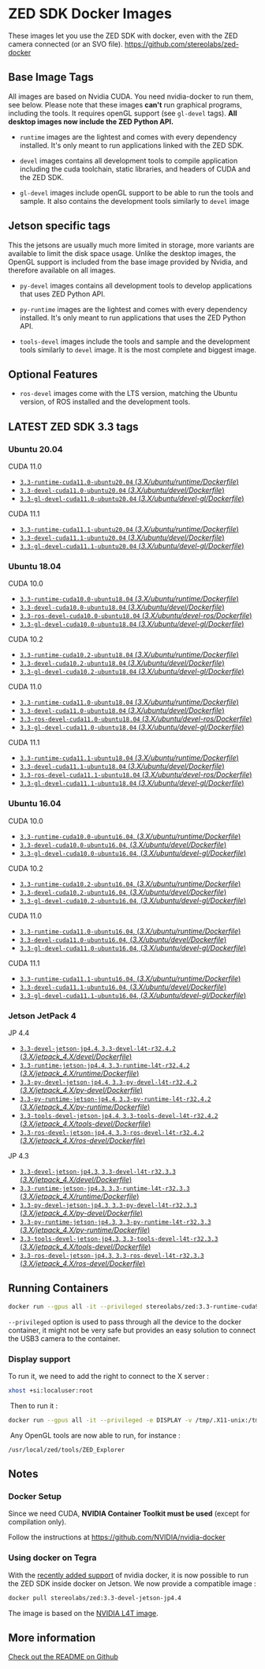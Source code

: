 # ZED SDK Docker Images

These images let you use the ZED SDK with docker, even with the ZED camera connected (or an SVO file).
https://github.com/stereolabs/zed-docker

## Base Image Tags

All images are based on Nvidia CUDA. You need nvidia-docker to run them, see below.
Please note that these images **can't** run graphical programs, including the tools. It requires openGL support (see `gl-devel` tags). **All desktop images now include the ZED Python API.**

- `runtime` images are the lightest and comes with every dependency installed. It's only meant to run applications linked with the ZED SDK.

- `devel` images contains all development tools to compile application including the cuda toolchain, static libraries, and headers of CUDA and the ZED SDK.

- `gl-devel` images include openGL support to be able to run the tools and sample. It also contains the development tools similarly to `devel` image

## Jetson specific tags

This the jetsons are usually much more limited in storage, more variants are available to limit the disk space usage. Unlike the desktop images, the OpenGL support is included from the base image provided by Nvidia, and therefore available on all images.

- `py-devel` images contains all development tools to develop applications that uses ZED Python API.

- `py-runtime` images are the lightest and comes with every dependency installed. It's only meant to run applications that uses the ZED Python API.

- `tools-devel` images include the tools and sample and the development tools similarly to `devel` image. It is the most complete and biggest image.
  
## Optional Features

- `ros-devel` images come with the LTS version, matching the Ubuntu version, of ROS installed and the development tools.

## LATEST ZED SDK 3.3 tags

### Ubuntu 20.04

CUDA 11.0

- [`3.3-runtime-cuda11.0-ubuntu20.04` (*3.X/ubuntu/runtime/Dockerfile*)](https://github.com/stereolabs/zed-docker/blob/master/3.X/ubuntu/runtime/Dockerfile)
- [`3.3-devel-cuda11.0-ubuntu20.04` (*3.X/ubuntu/devel/Dockerfile*)](https://github.com/stereolabs/zed-docker/blob/master/3.X/ubuntu/devel/Dockerfile)
- [`3.3-gl-devel-cuda11.0-ubuntu20.04` (*3.X/ubuntu/devel-gl/Dockerfile*)](https://github.com/stereolabs/zed-docker/blob/master/3.X/ubuntu/devel-gl/Dockerfile)

CUDA 11.1

- [`3.3-runtime-cuda11.1-ubuntu20.04` (*3.X/ubuntu/runtime/Dockerfile*)](https://github.com/stereolabs/zed-docker/blob/master/3.X/ubuntu/runtime/Dockerfile)
- [`3.3-devel-cuda11.1-ubuntu20.04` (*3.X/ubuntu/devel/Dockerfile*)](https://github.com/stereolabs/zed-docker/blob/master/3.X/ubuntu/devel/Dockerfile)
- [`3.3-gl-devel-cuda11.1-ubuntu20.04` (*3.X/ubuntu/devel-gl/Dockerfile*)](https://github.com/stereolabs/zed-docker/blob/master/3.X/ubuntu/devel-gl/Dockerfile)

### Ubuntu 18.04

CUDA 10.0

- [`3.3-runtime-cuda10.0-ubuntu18.04` (*3.X/ubuntu/runtime/Dockerfile*)](https://github.com/stereolabs/zed-docker/blob/master/3.X/ubuntu/runtime/Dockerfile)
- [`3.3-devel-cuda10.0-ubuntu18.04` (*3.X/ubuntu/devel/Dockerfile*)](https://github.com/stereolabs/zed-docker/blob/master/3.X/ubuntu/devel/Dockerfile)
- [`3.3-ros-devel-cuda10.0-ubuntu18.04` (*3.X/ubuntu/devel-ros/Dockerfile*)](https://github.com/stereolabs/zed-docker/blob/master/3.X/ubuntu/ros/Dockerfile)
- [`3.3-gl-devel-cuda10.0-ubuntu18.04` (*3.X/ubuntu/devel-gl/Dockerfile*)](https://github.com/stereolabs/zed-docker/blob/master/3.X/ubuntu/devel-gl/Dockerfile)

CUDA 10.2

- [`3.3-runtime-cuda10.2-ubuntu18.04` (*3.X/ubuntu/runtime/Dockerfile*)](https://github.com/stereolabs/zed-docker/blob/master/3.X/ubuntu/runtime/Dockerfile)
- [`3.3-devel-cuda10.2-ubuntu18.04` (*3.X/ubuntu/devel/Dockerfile*)](https://github.com/stereolabs/zed-docker/blob/master/3.X/ubuntu/devel/Dockerfile)
- [`3.3-gl-devel-cuda10.2-ubuntu18.04` (*3.X/ubuntu/devel-gl/Dockerfile*)](https://github.com/stereolabs/zed-docker/blob/master/3.X/ubuntu/devel-gl/Dockerfile)

CUDA 11.0

- [`3.3-runtime-cuda11.0-ubuntu18.04` (*3.X/ubuntu/runtime/Dockerfile*)](https://github.com/stereolabs/zed-docker/blob/master/3.X/ubuntu/runtime/Dockerfile)
- [`3.3-devel-cuda11.0-ubuntu18.04` (*3.X/ubuntu/devel/Dockerfile*)](https://github.com/stereolabs/zed-docker/blob/master/3.X/ubuntu/devel/Dockerfile)
- [`3.3-ros-devel-cuda11.0-ubuntu18.04` (*3.X/ubuntu/devel-ros/Dockerfile*)](https://github.com/stereolabs/zed-docker/blob/master/3.X/ubuntu/ros/Dockerfile)
- [`3.3-gl-devel-cuda11.0-ubuntu18.04` (*3.X/ubuntu/devel-gl/Dockerfile*)](https://github.com/stereolabs/zed-docker/blob/master/3.X/ubuntu/devel-gl/Dockerfile)

CUDA 11.1

- [`3.3-runtime-cuda11.1-ubuntu18.04` (*3.X/ubuntu/runtime/Dockerfile*)](https://github.com/stereolabs/zed-docker/blob/master/3.X/ubuntu/runtime/Dockerfile)
- [`3.3-devel-cuda11.1-ubuntu18.04` (*3.X/ubuntu/devel/Dockerfile*)](https://github.com/stereolabs/zed-docker/blob/master/3.X/ubuntu/devel/Dockerfile)
- [`3.3-ros-devel-cuda11.1-ubuntu18.04` (*3.X/ubuntu/devel-ros/Dockerfile*)](https://github.com/stereolabs/zed-docker/blob/master/3.X/ubuntu/ros/Dockerfile)
- [`3.3-gl-devel-cuda11.1-ubuntu18.04` (*3.X/ubuntu/devel-gl/Dockerfile*)](https://github.com/stereolabs/zed-docker/blob/master/3.X/ubuntu/devel-gl/Dockerfile)


### Ubuntu 16.04

CUDA 10.0

- [`3.3-runtime-cuda10.0-ubuntu16.04`, (*3.X/ubuntu/runtime/Dockerfile*)](https://github.com/stereolabs/zed-docker/blob/master/3.X/ubuntu/runtime/Dockerfile)
- [`3.3-devel-cuda10.0-ubuntu16.04`, (*3.X/ubuntu/devel/Dockerfile*)](https://github.com/stereolabs/zed-docker/blob/master/3.X/ubuntu/devel/Dockerfile)
- [`3.3-gl-devel-cuda10.0-ubuntu16.04`, (*3.X/ubuntu/devel-gl/Dockerfile*)](https://github.com/stereolabs/zed-docker/blob/master/3.X/ubuntu/devel-gl/Dockerfile)
 
CUDA 10.2

- [`3.3-runtime-cuda10.2-ubuntu16.04`, (*3.X/ubuntu/runtime/Dockerfile*)](https://github.com/stereolabs/zed-docker/blob/master/3.X/ubuntu/runtime/Dockerfile)
- [`3.3-devel-cuda10.2-ubuntu16.04`, (*3.X/ubuntu/devel/Dockerfile*)](https://github.com/stereolabs/zed-docker/blob/master/3.X/ubuntu/devel/Dockerfile)
- [`3.3-gl-devel-cuda10.2-ubuntu16.04`, (*3.X/ubuntu/devel-gl/Dockerfile*)](https://github.com/stereolabs/zed-docker/blob/master/3.X/ubuntu/devel-gl/Dockerfile)
 

 CUDA 11.0

- [`3.3-runtime-cuda11.0-ubuntu16.04`, (*3.X/ubuntu/runtime/Dockerfile*)](https://github.com/stereolabs/zed-docker/blob/master/3.X/ubuntu/runtime/Dockerfile)
- [`3.3-devel-cuda11.0-ubuntu16.04`, (*3.X/ubuntu/devel/Dockerfile*)](https://github.com/stereolabs/zed-docker/blob/master/3.X/ubuntu/devel/Dockerfile)
- [`3.3-gl-devel-cuda11.0-ubuntu16.04`, (*3.X/ubuntu/devel-gl/Dockerfile*)](https://github.com/stereolabs/zed-docker/blob/master/3.X/ubuntu/devel-gl/Dockerfile)
 
CUDA 11.1

- [`3.3-runtime-cuda11.1-ubuntu16.04`, (*3.X/ubuntu/runtime/Dockerfile*)](https://github.com/stereolabs/zed-docker/blob/master/3.X/ubuntu/runtime/Dockerfile)
- [`3.3-devel-cuda11.1-ubuntu16.04`, (*3.X/ubuntu/devel/Dockerfile*)](https://github.com/stereolabs/zed-docker/blob/master/3.X/ubuntu/devel/Dockerfile)
- [`3.3-gl-devel-cuda11.1-ubuntu16.04`, (*3.X/ubuntu/devel-gl/Dockerfile*)](https://github.com/stereolabs/zed-docker/blob/master/3.X/ubuntu/devel-gl/Dockerfile)


### Jetson JetPack 4

JP 4.4

- [`3.3-devel-jetson-jp4.4`, `3.3-devel-l4t-r32.4.2` (*3.X/jetpack_4.X/devel/Dockerfile*)](https://github.com/stereolabs/zed-docker/blob/master/3.X/jetpack_4.X/devel/Dockerfile)
- [`3.3-runtime-jetson-jp4.4`, `3.3-runtime-l4t-r32.4.2` (*3.X/jetpack_4.X/runtime/Dockerfile*)](https://github.com/stereolabs/zed-docker/blob/master/3.X/jetpack_4.X/runtime/Dockerfile)
- [`3.3-py-devel-jetson-jp4.4`, `3.3-py-devel-l4t-r32.4.2` (*3.X/jetpack_4.X/py-devel/Dockerfile*)](https://github.com/stereolabs/zed-docker/blob/master/3.X/jetpack_4.X/py-devel/Dockerfile)
- [`3.3-py-runtime-jetson-jp4.4`, `3.3-py-runtime-l4t-r32.4.2` (*3.X/jetpack_4.X/py-runtime/Dockerfile*)](https://github.com/stereolabs/zed-docker/blob/master/3.X/jetpack_4.X/py-runtime/Dockerfile)
- [`3.3-tools-devel-jetson-jp4.4`, `3.3-tools-devel-l4t-r32.4.2` (*3.X/jetpack_4.X/tools-devel/Dockerfile*)](https://github.com/stereolabs/zed-docker/blob/master/3.X/jetpack_4.X/tools-devel/Dockerfile)
- [`3.3-ros-devel-jetson-jp4.4`, `3.3-ros-devel-l4t-r32.4.2` (*3.X/jetpack_4.X/ros-devel/Dockerfile*)](https://github.com/stereolabs/zed-docker/blob/master/3.X/jetpack_4.X/ros-devel/Dockerfile)

JP 4.3

- [`3.3-devel-jetson-jp4.3`, `3.3-devel-l4t-r32.3.3` (*3.X/jetpack_4.X/devel/Dockerfile*)](https://github.com/stereolabs/zed-docker/blob/master/3.X/jetpack_4.X/devel/Dockerfile)
- [`3.3-runtime-jetson-jp4.3`, `3.3-runtime-l4t-r32.3.3` (*3.X/jetpack_4.X/runtime/Dockerfile*)](https://github.com/stereolabs/zed-docker/blob/master/3.X/jetpack_4.X/runtime/Dockerfile)
- [`3.3-py-devel-jetson-jp4.3`, `3.3-py-devel-l4t-r32.3.3` (*3.X/jetpack_4.X/py-devel/Dockerfile*)](https://github.com/stereolabs/zed-docker/blob/master/3.X/jetpack_4.X/py-devel/Dockerfile)
- [`3.3-py-runtime-jetson-jp4.3`, `3.3-py-runtime-l4t-r32.3.3` (*3.X/jetpack_4.X/py-runtime/Dockerfile*)](https://github.com/stereolabs/zed-docker/blob/master/3.X/jetpack_4.X/py-runtime/Dockerfile)
- [`3.3-tools-devel-jetson-jp4.3`, `3.3-tools-devel-l4t-r32.3.3` (*3.X/jetpack_4.X/tools-devel/Dockerfile*)](https://github.com/stereolabs/zed-docker/blob/master/3.X/jetpack_4.X/tools-devel/Dockerfile)
- [`3.3-ros-devel-jetson-jp4.3`, `3.3-ros-devel-l4t-r32.3.3` (*3.X/jetpack_4.X/ros-devel/Dockerfile*)](https://github.com/stereolabs/zed-docker/blob/master/3.X/jetpack_4.X/ros-devel/Dockerfile)


## Running Containers

```bash
docker run --gpus all -it --privileged stereolabs/zed:3.3-runtime-cuda9.0-ubuntu16.04
```

`--privileged` option is used to pass through all the device to the docker container, it might not be very safe but provides an easy solution to connect the USB3 camera to the container.

### Display support

To run it, we need to add the right to connect to the X server :
​
```bash
xhost +si:localuser:root
```
​
Then to run it :
​
```bash
docker run --gpus all -it --privileged -e DISPLAY -v /tmp/.X11-unix:/tmp/.X11-unix stereolabs/zed:3.3-gl-devel-cuda9.0-ubuntu16.04
```
​
Any OpenGL tools are now able to run, for instance :
```
/usr/local/zed/tools/ZED_Explorer
```

## Notes

### Docker Setup

Since we need CUDA, **NVIDIA Container Toolkit must be used** (except for compilation only).

Follow the instructions at https://github.com/NVIDIA/nvidia-docker

### Using docker on Tegra

With the [recently added support](https://github.com/NVIDIA/nvidia-docker/wiki/NVIDIA-Container-Runtime-on-Jetson) of nvidia docker, it is now possible to run the ZED SDK inside docker on Jetson. We now provide a compatible image :

```bash
docker pull stereolabs/zed:3.3-devel-jetson-jp4.4
```

The image is based on the [NVIDIA L4T image](https://ngc.nvidia.com/catalog/containers/nvidia:l4t-base).

## More information

[Check out the README on Github](https://github.com/stereolabs/zed-docker)